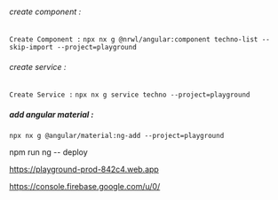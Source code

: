 ###### create component :

`Create Component :`
`npx nx g @nrwl/angular:component techno-list --skip-import --project=playground`

###### create service :

`Create Service :`
`npx nx g service techno --project=playground`

##### add angular material :

`npx nx g @angular/material:ng-add --project=playground`

npm run ng -- deploy

https://playground-prod-842c4.web.app

https://console.firebase.google.com/u/0/

